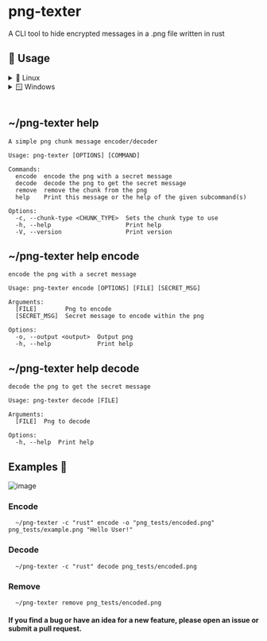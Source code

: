 # png-texter
A CLI tool to hide encrypted messages in a .png file written in rust
   
## 👾 Usage 
<details>
<summary> 🐧 Linux </summary>
<p>

```bash
   ~/png-texter help
```

</p>
</details>
<details>
<summary> 🪟 Windows </summary>
<p>

```bash
   C:\png-texter.exe help
```

</p>
</details>

</br>

## ~/png-texter help
```
A simple png chunk message encoder/decoder

Usage: png-texter [OPTIONS] [COMMAND]

Commands:
  encode  encode the png with a secret message
  decode  decode the png to get the secret message
  remove  remove the chunk from the png
  help    Print this message or the help of the given subcommand(s)

Options:
  -c, --chunk-type <CHUNK_TYPE>  Sets the chunk type to use
  -h, --help                     Print help
  -V, --version                  Print version
```

## ~/png-texter help encode


```
encode the png with a secret message

Usage: png-texter encode [OPTIONS] [FILE] [SECRET_MSG]

Arguments:
  [FILE]        Png to encode
  [SECRET_MSG]  Secret message to encode within the png

Options:
  -o, --output <output>  Output png
  -h, --help             Print help
```

## ~/png-texter help decode
```
decode the png to get the secret message

Usage: png-texter decode [FILE]

Arguments:
  [FILE]  Png to decode

Options:
  -h, --help  Print help

```

## Examples 🔬

![image](https://user-images.githubusercontent.com/65186979/216777155-6683d182-97c2-45d5-8635-0ea5d19a815f.png)



### Encode

      ~/png-texter -c "rust" encode -o "png_tests/encoded.png"  png_tests/example.png "Hello User!"

### Decode

      ~/png-texter -c "rust" decode png_tests/encoded.png
      
### Remove
      
      ~/png-texter remove png_tests/encoded.png


#### If you find a bug or have an idea for a new feature, please open an issue or submit a pull request.

